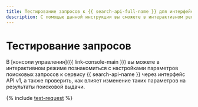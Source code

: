 ```yaml
---
title: Тестирование запросов к {{ search-api-full-name }} для интерфейса API v1
description: С помощью данной инструкции вы сможете в интерактивном режиме познакомиться с настройками параметров поисковых запросов к сервису {{ search-api-name }} через API v1, а также влияние таких параметров на поисковую выдачу.
---
```


# Тестирование запросов

В [консоли управления]({{ link-console-main }}) вы можете в интерактивном режиме познакомиться с настройками параметров поисковых запросов к сервису {{ search-api-name }} через интерфейс API v1, а также проверить, как влияет изменение таких параметров на результаты поисковой выдачи. 

{% include [test-request](../../_includes/search-api/test-request.md) %}